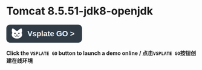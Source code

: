 # Tomcat 8.5.51-jdk8-openjdk

<a href="https://www.vsplate.com/?docker-compose=https://github.com/vsplate/dcenvs/tomcat/8.5.51-jdk8-openjdk"><img alt="VSPLATE GO" src="https://raw.githubusercontent.com/vsplate/images/master/vsgo_btn.png" width="200px"></a>

**Click the `VSPLATE GO` button to launch a demo online / 点击`VSPLATE GO`按钮创建在线环境**